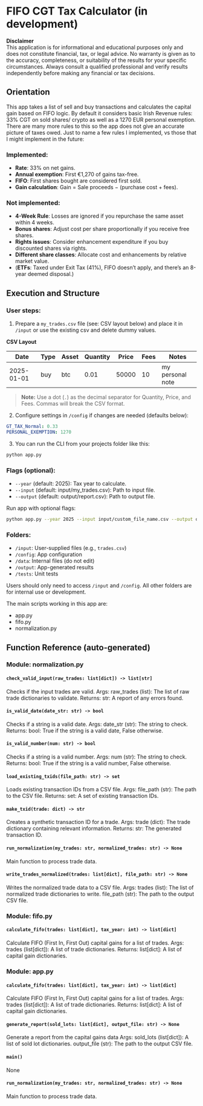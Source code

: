 # FIFO CGT Tax Calculator (in development)

**Disclaimer**  
This application is for informational and educational purposes only and does not constitute financial, tax, or legal advice. No warranty is given as to the accuracy, completeness, or suitability of the results for your specific circumstances. Always consult a qualified professional and verify results independently before making any financial or tax decisions.

## Orientation

This app takes a list of sell and buy transactions and calculates the capital gain based on FIFO logic. By default it considers basic Irish Revenue rules: 33% CGT on sold shares/ crypto as well as a 1270 EUR personal exemption. There are many more rules to this so the app does not give an accurate picture of taxes owed. Just to name a few rules I implemented, vs those that I might implement in the future:

### Implemented:

- **Rate**: 33% on net gains. 
- **Annual exemption**: First €1,270 of gains tax-free.
- **FIFO**: First shares bought are considered first sold.
- **Gain calculation**: Gain = Sale proceeds − (purchase cost + fees).

### Not implemented:
- **4-Week Rule**: Losses are ignored if you repurchase the same asset within 4 weeks.
- **Bonus shares**: Adjust cost per share proportionally if you receive free shares.
- **Rights issues**: Consider enhancement expenditure if you buy discounted shares via rights.
- **Different share classes**: Allocate cost and enhancements by relative market value.
- (**ETFs**: Taxed under Exit Tax (41%), FIFO doesn’t apply, and there’s an 8-year deemed disposal.)

## Execution and Structure

### User steps:

1. Prepare a `my_trades.csv` file (see: CSV layout below) and place it in `/input` or use the existing csv and delete dummy values.

**CSV Layout**

|Date|Type|Asset|Quantity|Price|Fees|Notes
|-|-|-|-|-|-|-
|2025-01-01|buy|btc|0.01|50000|10|my personal note

> **Note:** Use a dot (`.`) as the decimal separator for Quantity, Price, and Fees. Commas will break the CSV format.

2. Configure settings in `/config` if changes are needed (defaults below):

```yaml
GT_TAX_Normal: 0.33 
PERSONAL_EXEMPTION: 1270
```

3. You can run the CLI from your projects folder like this:

```sh
python app.py
```

### Flags (optional):
- `--year` (default: 2025): Tax year to calculate.
- `--input` (default: input/my_trades.csv): Path to input file.
- `--output` (default: output/report.csv): Path to output file.

Run app with optional flags: 
```sh
python app.py --year 2025 --input input/custom_file_name.csv --output output/custom_file_name.csv
```

### Folders:
- `/input`: User-supplied files (e.g., `trades.csv`)
- `/config`: App configuration
- `/data`: Internal files (do not edit)
- `/output`: App-generated results
- `/tests`: Unit tests

Users should only need to access `/input` and `/config`. All other folders are for internal use or development.

The main scripts working in this app are:

- app.py
- fifo.py
- normalization.py

## Function Reference (auto-generated)
<!-- FUNCTION_REFERENCE_START -->

### Module: normalization.py

#### `check_valid_input(raw_trades: list[dict]) -> list[str]` 

 Checks if the input trades are valid.
Args:
    raw_trades (list): The list of raw trade dictionaries to validate.
Returns:
    str: A report of any errors found. 

#### `is_valid_date(date_str: str) -> bool` 

 Checks if a string is a valid date.
Args:
    date_str (str): The string to check.
Returns:
    bool: True if the string is a valid date, False otherwise. 

#### `is_valid_number(num: str) -> bool` 

 Checks if a string is a valid number.
Args:
    num (str): The string to check.
Returns:
    bool: True if the string is a valid number, False otherwise. 

#### `load_existing_txids(file_path: str) -> set` 

 Loads existing transaction IDs from a CSV file.
Args:
    file_path (str): The path to the CSV file.
Returns:
    set: A set of existing transaction IDs. 

#### `make_txid(trade: dict) -> str` 

 Creates a synthetic transaction ID for a trade.
Args:
    trade (dict): The trade dictionary containing relevant information.
Returns:
    str: The generated transaction ID. 

#### `run_normalization(my_trades: str, normalized_trades: str) -> None` 

 Main function to process trade data. 

#### `write_trades_normalized(trades: list[dict], file_path: str) -> None` 

 Writes the normalized trade data to a CSV file.
Args:
    trades (list): The list of normalized trade dictionaries to write.
    file_path (str): The path to the output CSV file. 

### Module: fifo.py

#### `calculate_fifo(trades: list[dict], tax_year: int) -> list[dict]` 

 Calculate FIFO (First In, First Out) capital gains for a list of trades.
Args:
    trades (list[dict]): A list of trade dictionaries.
Returns:
    list[dict]: A list of capital gain dictionaries. 

### Module: app.py

#### `calculate_fifo(trades: list[dict], tax_year: int) -> list[dict]` 

 Calculate FIFO (First In, First Out) capital gains for a list of trades.
Args:
    trades (list[dict]): A list of trade dictionaries.
Returns:
    list[dict]: A list of capital gain dictionaries. 

#### `generate_report(sold_lots: list[dict], output_file: str) -> None` 

 Generate a report from the capital gains data
Args:
    sold_lots (list[dict]): A list of sold lot dictionaries.
    output_file (str): The path to the output CSV file. 

#### `main()` 

 None 

#### `run_normalization(my_trades: str, normalized_trades: str) -> None` 

 Main function to process trade data. 



<!-- FUNCTION_REFERENCE_END -->